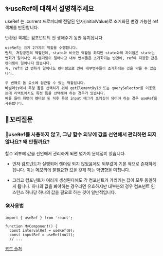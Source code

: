 ## ✨useRef에 대해서 설명해주세요

useRef 는 .current 프로퍼티에 전달된 인자(initialValue)로 초기화된 변경 가능한 ref 객체를 반환합니다.

반환된 객체는 컴포넌트의 전 생애주기 동안 유지됩니다.

```
useRef는 크게 2가지의 역할을 수행합니다.
먼저, 저장공간의 역할인데, state와 비슷한 역할을 하지만 state와의 차이점은 state는 변화가 일어나면 리-렌더링이 일어나고 내부 변수들은 초기화되는 반면에, ref에 저장한 값은 렌더링이 일어나지 않습니다.
즉, ref의 값 변화가 일어나도 렌더링으로 인해 내부변수들이 초기화되는 것을 막을 수 있습니다.

두 번째로 돔 요소에 접근할 수 있는 역할입니다.
바닐라js에서 특정 돔을 선택하기 위해 getElementById 또는 querySelector를 이용했는데 리액트에서도 특정 돔을 선택해야 하는 경우가 있습니다.
예를 들어 화면이 렌더링 된 직후 특정 input 태그가 포커싱이 되어야 하는 경우 useRef를 사용합니다.
```

## 🔁꼬리질문

### 🤔useRef를 사용하지 않고, 그냥 함수 외부에 값을 선언해서 관리하면 되지 않나요? 왜 안될까요?

함수 외부에 값을 선언해서 관리하게 되면 몇가지 문제점이 있습니다.

- 먼저 컴포넌트가 실행되어 렌더링 되지 않았음에도 외부값이 기본 적으로 존재하게 됩니다.
  이는 메모리에 불필요한 값을 갖게 하는 악영향을 미칩니다.

- 그리고 컴포넌트가 여러개 생성된다해도 각 컴포넌트가 가리키는 값이 모두 동일하게 됩니다.
  하나의 값을 봐야하는 경우라면 유효하지만 대부분의 경우 컴포넌트 인스턴스 하나당 하나의 값을 필요로 하는 것이 일반적입니다.

### 🛠️사용법

```
import { useRef } from 'react';

function MyComponent() {
  const intervalRef = useRef(0);
  const inputRef = useRef(null);
  // ...
```

[코드 출처](https://react-ko.dev/reference/react/useLayoutEffect)
